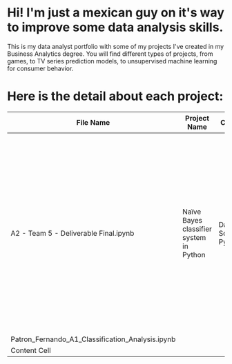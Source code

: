 # Hi! I'm just a mexican guy on it's way to improve some data analysis skills.
This is my data analyst portfolio with some of my projects I've created in my Business Analytics degree.
You will find different types of projects, from games, to TV series prediction models, to unsupervised machine learning for consumer behavior.


# Here is the detail about each project:
| File Name     | Project Name  | Course        |Details       |
| ------------- | ------------- | ------------- |------------- |
| A2 - Team 5 - Deliverable Final.ipynb  | Naïve Bayes classifier system in Python  | Data Science: Python  | The goal of this project was to build a Naïve Bayes classifier system in Excel. And through the aid of a Python script to prep the data and create training and testing subsets.
| Patron_Fernando_A1_Classification_Analysis.ipynb
| Content Cell  |
